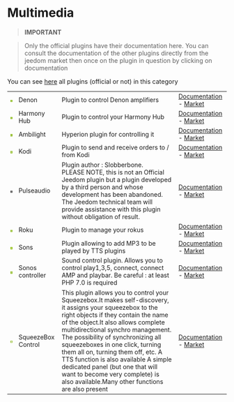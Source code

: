 
# Multimedia


>**IMPORTANT**

>Only the official plugins have their documentation here. You can consult the documentation of the other plugins directly from the jeedom market then once on the plugin in question by clicking on documentation


You can see [here](https://market.jeedom.com/index.php?v=d&p=market&type=plugin&categorie=multimedia) all plugins (official or not) in this category

| | | | |
|--- | --- | --- | ---|
|<img src="denonavr/denonavr_icon.png" class="pluginLogo" width="100" />|Denon|Plugin to control Denon amplifiers|[Documentation](denonavr/index.md) - [Market](https://market.jeedom.com/index.php?v=d&p=market_display&id=2077)|
|<img src="harmonyhub/harmonyhub_icon.png" class="pluginLogo" width="100" />|Harmony Hub|Plugin to control your Harmony Hub|[Documentation](harmonyhub/index.md) - [Market](https://market.jeedom.com/index.php?v=d&p=market_display&id=1599)|
|<img src="hyperion2/hyperion2_icon.png" class="pluginLogo" width="100" />|Ambilight|Hyperion plugin for controlling it|[Documentation](hyperion2/index.md) - [Market](https://market.jeedom.com/index.php?v=d&p=market_display&id=1909)|
|<img src="kodi/kodi_icon.png" class="pluginLogo" width="100" />|Kodi|Plugin to send and receive orders to / from Kodi|[Documentation](kodi/index.md) - [Market](https://market.jeedom.com/index.php?v=d&p=market_display&id=1398)|
|<img src="pulseaudio/pulseaudio_icon.png" class="pluginLogo" width="100" />|Pulseaudio|Plugin author : Slobberbone.<br/>PLEASE NOTE, this is not an Official Jeedom plugin but a plugin developed by a third person and whose development has been abandoned. The Jeedom technical team will provide assistance with this plugin without obligation of result.|[Documentation](pulseaudio/index.md) - [Market](https://market.jeedom.com/index.php?v=d&p=market_display&id=2704)|
|<img src="roku/roku_icon.png" class="pluginLogo" width="100" />|Roku|Plugin to manage your rokus|[Documentation](roku/index.md) - [Market](https://market.jeedom.com/index.php?v=d&p=market_display&id=2301)|
|<img src="songs/songs_icon.png" class="pluginLogo" width="100" />|Sons|Plugin allowing to add MP3 to be played by TTS plugins|[Documentation](songs/index.md) - [Market](https://market.jeedom.com/index.php?v=d&p=market_display&id=3794)|
|<img src="sonos3/sonos3_icon.png" class="pluginLogo" width="100" />|Sonos controller|Sound control plugin. Allows you to control play1,3,5, connect, connect AMP and playbar. Be careful : at least PHP 7.0 is required|[Documentation](sonos3/index.md) - [Market](https://market.jeedom.com/index.php?v=d&p=market_display&id=1502)|
|<img src="squeezeboxcontrol/squeezeboxcontrol_icon.png" class="pluginLogo" width="100" />|SqueezeBox Control|This plugin allows you to control your Squeezebox.It makes self-discovery, it assigns your squeezebox to the right objects if they contain the name of the object.It also allows complete multidirectional synchro management. The possibility of synchronizing all squeezeboxes in one click, turning them all on, turning them off, etc. A TTS function is also available A simple dedicated panel (but one that will want to become very complete) is also available.Many other functions are also present|[Documentation](squeezeboxcontrol/index.md) - [Market](https://market.jeedom.com/index.php?v=d&p=market_display&id=1710)|
